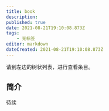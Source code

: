 ```yaml
---
title: book
description: 
published: true
date: 2021-08-21T19:10:08.873Z
tags:
    - 无标签
editor: markdown
dateCreated: 2021-08-21T19:10:08.873Z
---
```


请到左边的树状列表，进行查看条目。

## 简介

待续
